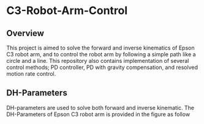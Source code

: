 # C3-Robot-Arm-Control
## Overview
This project is aimed to solve the forward and inverse kinematics of Epson C3 robot arm, and to control the robot arm by following a simple path like a circle and a line. This repository also contains implementation of several control methods; PD controller, PD with gravity compensation, and resolved motion rate control. 

## DH-Parameters
DH-parameters are used to solve both forward and inverse kinematic. The DH-Parameters of Epson C3 robot arm is provided in the figure as follow
